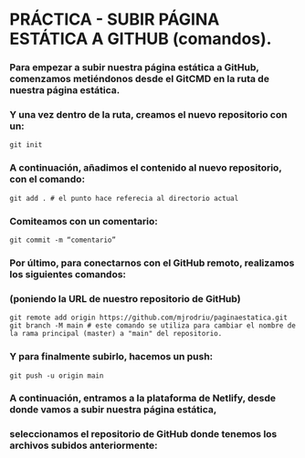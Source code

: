 # PRÁCTICA - SUBIR PÁGINA ESTÁTICA A GITHUB (comandos).

### Para empezar a subir nuestra página estática a GitHub, comenzamos metiéndonos desde el GitCMD en la ruta de nuestra página estática.
### Y una vez dentro de la ruta, creamos el nuevo repositorio con un:
```
git init
```
### A continuación, añadimos el contenido al nuevo repositorio, con el comando:
```
git add . # el punto hace referecia al directorio actual
```
### Comiteamos con un comentario:
```
git commit -m “comentario”
```
### Por último, para conectarnos con el GitHub remoto, realizamos los siguientes comandos:
### (poniendo la URL de nuestro repositorio de GitHub)
```
git remote add origin https://github.com/mjrodriu/paginaestatica.git
git branch -M main # este comando se utiliza para cambiar el nombre de la rama principal (master) a "main" del repositorio.
```

### Y para finalmente subirlo, hacemos un push:
```
git push -u origin main
```

### A continuación, entramos a la plataforma de Netlify, desde donde vamos a subir nuestra página estática, 
### seleccionamos el repositorio de GitHub donde tenemos los archivos subidos anteriormente: 
